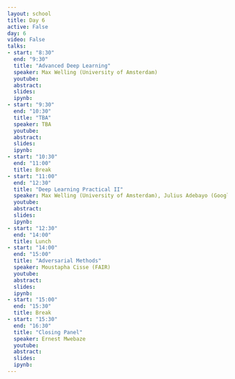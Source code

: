 ```yaml
---
layout: school
title: Day 6
active: False
day: 6
video: False
talks:
- start: "8:30"
  end: "9:30"
  title: "Advanced Deep Learning"
  speaker: Max Welling (University of Amsterdam)
  youtube:
  abstract:
  slides:
  ipynb:
- start: "9:30"
  end: "10:30"
  title: "TBA"
  speaker: TBA
  youtube:
  abstract:
  slides:
  ipynb:
- start: "10:30"
  end: "11:00"
  title: Break
- start: "11:00"
  end: "12:30"
  title: "Deep Learning Practical II"
  speaker: Max Welling (University of Amsterdam), Julius Adebayo (Google Brain)
  youtube:
  abstract:
  slides:
  ipynb:
- start: "12:30"
  end: "14:00"
  title: Lunch
- start: "14:00"
  end: "15:00"
  title: "Adversarial Methods"
  speaker: Moustapha Cisse (FAIR)
  youtube:
  abstract:
  slides:
  ipynb:
- start: "15:00"
  end: "15:30"
  title: Break
- start: "15:30"
  end: "16:30"
  title: "Closing Panel"
  speaker: Ernest Mwebaze
  youtube:
  abstract:
  slides:
  ipynb:
---
```


<!-- <h4> Summer School Day 6 </h4> -->
